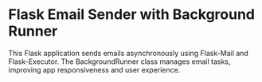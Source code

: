 # Flask Email Sender with Background Runner

This Flask application sends emails asynchronously using Flask-Mail and Flask-Executor. The BackgroundRunner class manages email tasks, improving app responsiveness and user experience.